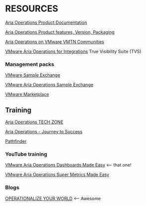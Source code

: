 # RESOURCES

[Aria Operations Product Documentation](https://docs.vmware.com/en/VMware-Aria-Operations/index.html)

[Aria Operations Product features, Version, Packaging](https://www.vmware.com/content/dam/digitalmarketing/vmware/en/pdf/docs/vmw-datasheet-vmware-aria-operations.pdf)

[Aria Operations on VMware VMTN Communities ](https://communities.vmware.com/t5/VMware-Aria-Operations/bd-p/13003)

[VMware Aria Operations for Integrations](https://www.vmware.com/products/aria-operations-for-integrations.html) True Visibility Suite (TVS)

### Management packs

[VMware Sample Exchange](https://developer.vmware.com/samples)

[VMware Aria Operations Sample Exchange](https://aria.vmware.com/sample-exchange/vmware-aria-operations-sample-exchange)

[VMware Marketplace](https://marketplace.cloud.vmware.com/)

## Training

[Aria Operations TECH ZONE](https://apps-cloudmgmt.techzone.vmware.com/vmware-aria-operations) 

[Aria Operations - Journey to Success](https://apps-cloudmgmt.techzone.vmware.com/resource/vmware-aria-operations-journey-success)

[Pathfinder](https://pathfinder.vmware.com/v3/)

### YouTube training

[VMware Aria Operations Dashboards Made Easy](https://www.youtube.com/playlist?list=PLrFo2o1FG9n7RVfyuUQEE08LwqrIqKdPm) <– that one!

[VMware Aria Operations Super Metrics Made Easy](https://www.youtube.com/playlist?list=PLrFo2o1FG9n6PvSd3nFUZYZDo1ICcajVD)

### Blogs

[OPERATIONALIZE YOUR WORLD](https://www.vmwareopsguide.com/downloads/ops-your-world/) <– Awesome



